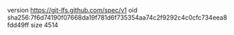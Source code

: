 version https://git-lfs.github.com/spec/v1
oid sha256:7f6d74190f07668da19f781d6f735354aa74c2f9292c4c0cfc734eea8fdd49ff
size 4514
